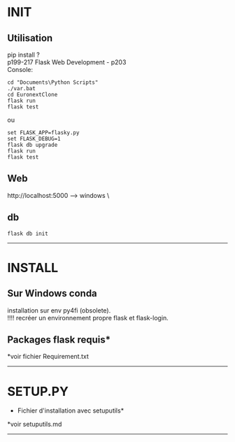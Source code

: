 # INIT
## Utilisation
pip install ? \
p199-217 Flask Web Development -  p203 \
Console:

    cd "Documents\Python Scripts"
    ./var.bat
    cd EuronextClone
    flask run
    flask test
    
ou

    set FLASK_APP=flasky.py
    set FLASK_DEBUG=1
    flask db upgrade
    flask run
    flask test

## Web
http://localhost:5000  --> windows \


## db

    flask db init


---
# INSTALL
## Sur Windows conda
installation sur env py4fi (obsolete).\
!!!! recréer un environnement propre
 flask et flask-login.
 
## Packages flask requis*

\*voir fichier Requirement.txt

---
# SETUP.PY
* Fichier d'installation avec setuputils*

\*voir setuputils.md

---
